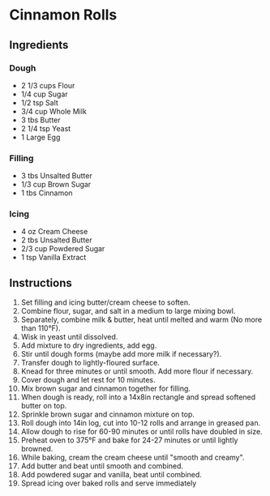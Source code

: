 # Cinnamon Rolls

## Ingredients
### Dough	
* 2 1/3 cups	Flour
* 1/4 cup	Sugar
* 1/2 tsp	Salt
* 3/4 cup	Whole Milk
* 3 tbs	Butter
* 2 1/4 tsp	Yeast
* 1 Large	Egg
  
### Filling	
* 3 tbs	Unsalted Butter
* 1/3 cup	Brown Sugar
* 1 tbs	Cinnamon
  
### Icing	
* 4 oz	Cream Cheese
* 2 tbs	Unsalted Butter
* 2/3 cup	Powdered Sugar
* 1 tsp	Vanilla Extract
  
## Instructions
1. Set filling and icing butter/cream cheese to soften.
2. Combine flour, sugar, and salt in a medium to large mixing bowl.
3. Separately, combine milk & butter, heat until melted and warm (No more than 110°F).
4. Wisk in yeast until dissolved.
5. Add mixture to dry ingredients, add egg.
6. Stir until dough forms (maybe add more milk if necessary?).
7. Transfer dough to lightly-floured surface. 
8. Knead for three minutes or until smooth. Add more flour if necessary.
9. Cover dough and let rest for 10 minutes.
10. Mix brown sugar and cinnamon together for filling.
11. When dough is ready, roll into a 14x8in rectangle and spread softened butter on top.
12. Sprinkle brown sugar and cinnamon mixture on top.
13. Roll dough into 14in log, cut into 10-12 rolls and arrange in greased pan.
14. Allow dough to rise for 60-90 minutes or until rolls have doubled in size.
15. Preheat oven to 375°F and bake for 24-27 minutes or until lightly browned.
16. While baking, cream the cream cheese until "smooth and creamy".
17. Add butter and beat until smooth and combined.
18. Add powdered sugar and vanilla, beat until combined.
19. Spread icing over baked rolls and serve immediately
